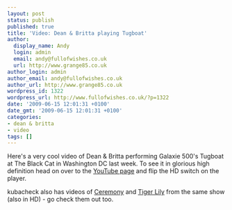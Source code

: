 ```yaml
---
layout: post
status: publish
published: true
title: 'Video: Dean & Britta playing Tugboat'
author:
  display_name: Andy
  login: admin
  email: andy@fullofwishes.co.uk
  url: http://www.grange85.co.uk
author_login: admin
author_email: andy@fullofwishes.co.uk
author_url: http://www.grange85.co.uk
wordpress_id: 1322
wordpress_url: http://www.fullofwishes.co.uk/?p=1322
date: '2009-06-15 12:01:31 +0100'
date_gmt: '2009-06-15 12:01:31 +0100'
categories:
- dean & britta
- video
tags: []
---
```

<p>Here's a very cool video of Dean & Britta performing Galaxie 500's Tugboat at The Black Cat in Washington DC last week. To see it in glorious high definition head on over to the <a href="http://www.youtube.com/watch?v=78bbElL2-XI">YouTube page</a> and flip the HD switch on the player.</p>
<p><figure class="caption "><figcaption class="caption-text"></figcaption></figure></p>
<p>kubacheck also has videos of <a href="http://www.youtube.com/watch?v=N79ZnfHfP3k">Ceremony</a> and <a href="http://www.youtube.com/watch?v=IszUa6Yd8TU">Tiger Lily</a> from the same show (also in HD) - go check them out too.</p>
